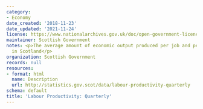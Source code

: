 ```yaml
---
category:
- Economy
date_created: '2018-11-23'
date_updated: '2021-11-24'
license: https://www.nationalarchives.gov.uk/doc/open-government-licence/version/3/
maintainer: Scottish Government
notes: <p>The average amount of economic output produced per job and per hour worked
  in Scotland</p>
organization: Scottish Government
records: null
resources:
- format: html
  name: Description
  url: http://statistics.gov.scot/data/labour-productivity-quarterly
schema: default
title: 'Labour Productivity: Quarterly'
---
```

